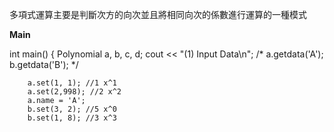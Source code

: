 多項式運算主要是判斷次方的向次並且將相同向次的係數進行運算的一種模式

**Main**

  int main()
{
   Polynomial a, b, c, d;
		cout << "(1) Input Data\n";
		/*
		a.getdata('A');
		b.getdata('B');
		*/
		
		a.set(1, 1); //1 x^1
		a.set(2,998); //2 x^2
		a.name = 'A';
		b.set(3, 2); //5 x^0
		b.set(1, 8); //3 x^3
